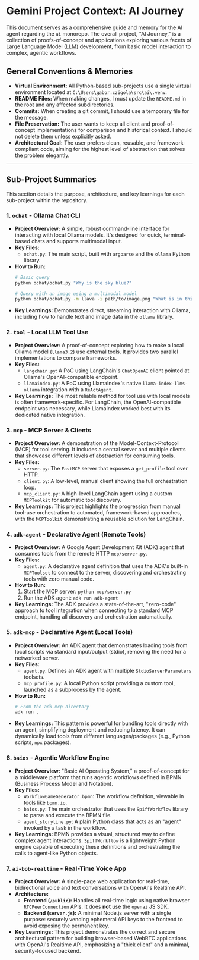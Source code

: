 # Gemini Project Context: AI Journey

This document serves as a comprehensive guide and memory for the AI agent regarding the `ai` monorepo. The overall project, "AI Journey," is a collection of proofs-of-concept and applications exploring various facets of Large Language Model (LLM) development, from basic model interaction to complex, agentic workflows.

## General Conventions & Memories

-   **Virtual Environment:** All Python-based sub-projects use a single virtual environment located at `C:\Users\gabor.czigola\src\ai\.venv`.
-   **README Files:** When making changes, I must update the `README.md` in the root and any affected subdirectories.
-   **Commits:** When creating a git commit, I should use a temporary file for the message.
-   **File Preservation:** The user wants to keep all client and proof-of-concept implementations for comparison and historical context. I should not delete them unless explicitly asked.
-   **Architectural Goal:** The user prefers clean, reusable, and framework-compliant code, aiming for the highest level of abstraction that solves the problem elegantly.

---

## Sub-Project Summaries

This section details the purpose, architecture, and key learnings for each sub-project within the repository.

### 1. `ochat` - Ollama Chat CLI

-   **Project Overview:** A simple, robust command-line interface for interacting with local Ollama models. It's designed for quick, terminal-based chats and supports multimodal input.
-   **Key Files:**
    -   `ochat.py`: The main script, built with `argparse` and the `ollama` Python library.
-   **How to Run:**
    ```bash
    # Basic query
    python ochat/ochat.py "Why is the sky blue?"

    # Query with an image using a multimodal model
    python ochat/ochat.py -m llava -i path/to/image.png "What is in this picture?"
    ```
-   **Key Learnings:** Demonstrates direct, streaming interaction with Ollama, including how to handle text and image data in the `ollama` library.

### 2. `tool` - Local LLM Tool Use

-   **Project Overview:** A proof-of-concept exploring how to make a local Ollama model (`llama3.2`) use external tools. It provides two parallel implementations to compare frameworks.
-   **Key Files:**
    -   `langchain.py`: A PoC using LangChain's `ChatOpenAI` client pointed at Ollama's OpenAI-compatible endpoint.
    -   `llamaindex.py`: A PoC using LlamaIndex's native `llama-index-llms-ollama` integration with a `ReActAgent`.
-   **Key Learnings:** The most reliable method for tool use with local models is often framework-specific. For LangChain, the OpenAI-compatible endpoint was necessary, while LlamaIndex worked best with its dedicated native integration.

### 3. `mcp` - MCP Server & Clients

-   **Project Overview:** A demonstration of the Model-Context-Protocol (MCP) for tool serving. It includes a central server and multiple clients that showcase different levels of abstraction for consuming tools.
-   **Key Files:**
    -   `server.py`: The `FastMCP` server that exposes a `get_profile` tool over HTTP.
    -   `client.py`: A low-level, manual client showing the full orchestration loop.
    -   `mcp_client.py`: A high-level LangChain agent using a custom `MCPToolkit` for automatic tool discovery.
-   **Key Learnings:** This project highlights the progression from manual tool-use orchestration to automated, framework-based approaches, with the `MCPToolkit` demonstrating a reusable solution for LangChain.

### 4. `adk-agent` - Declarative Agent (Remote Tools)

-   **Project Overview:** A Google Agent Development Kit (ADK) agent that consumes tools from the remote HTTP `mcp/server.py`.
-   **Key Files:**
    -   `agent.py`: A declarative agent definition that uses the ADK's built-in `MCPToolset` to connect to the server, discovering and orchestrating tools with zero manual code.
-   **How to Run:**
    1.  Start the MCP server: `python mcp/server.py`
    2.  Run the ADK agent: `adk run adk-agent`
-   **Key Learnings:** The ADK provides a state-of-the-art, "zero-code" approach to tool integration when connecting to a standard MCP endpoint, handling all discovery and orchestration automatically.

### 5. `adk-mcp` - Declarative Agent (Local Tools)

-   **Project Overview:** An ADK agent that demonstrates loading tools from local scripts via standard input/output (stdio), removing the need for a networked server.
-   **Key Files:**
    -   `agent.py`: Defines an ADK agent with multiple `StdioServerParameters` toolsets.
    -   `mcp_profile.py`: A local Python script providing a custom tool, launched as a subprocess by the agent.
-   **How to Run:**
    ```bash
    # From the adk-mcp directory
    adk run .
    ```
-   **Key Learnings:** This pattern is powerful for bundling tools directly with an agent, simplifying deployment and reducing latency. It can dynamically load tools from different languages/packages (e.g., Python scripts, `npx` packages).

### 6. `baios` - Agentic Workflow Engine

-   **Project Overview:** "Basic AI Operating System," a proof-of-concept for a middleware platform that runs agentic workflows defined in BPMN (Business Process Model and Notation).
-   **Key Files:**
    -   `WorkflowGameGenerator.bpmn`: The workflow definition, viewable in tools like `bpmn.io`.
    -   `baios.py`: The main orchestrator that uses the `SpiffWorkflow` library to parse and execute the BPMN file.
    -   `agent_storyline.py`: A plain Python class that acts as an "agent" invoked by a task in the workflow.
-   **Key Learnings:** BPMN provides a visual, structured way to define complex agent interactions. `SpiffWorkflow` is a lightweight Python engine capable of executing these definitions and orchestrating the calls to agent-like Python objects.

### 7. `ai-bob-realtime` - Real-Time Voice App

-   **Project Overview:** A single-page web application for real-time, bidirectional voice and text conversations with OpenAI's Realtime API.
-   **Architecture:**
    -   **Frontend (`/public`):** Handles all real-time logic using native browser `RTCPeerConnection` APIs. It does **not** use the `openai` JS SDK.
    -   **Backend (`server.js`):** A minimal Node.js server with a single purpose: securely vending ephemeral API keys to the frontend to avoid exposing the permanent key.
-   **Key Learnings:** This project demonstrates the correct and secure architectural pattern for building browser-based WebRTC applications with OpenAI's Realtime API, emphasizing a "thick client" and a minimal, security-focused backend.